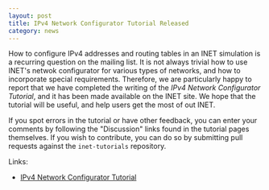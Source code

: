 ```yaml
---
layout: post
title: IPv4 Network Configurator Tutorial Released
category: news
---
```


How to configure IPv4 addresses and routing tables in an INET simulation
is a recurring question on the mailing list. It is not always trivial
how to use INET's netwok configurator for various types of networks,
and how to incorporate special requirements. Therefore, we are particularly happy
to report that we have completed the writing of the
*IPv4 Network Configurator Tutorial*, and it has been made available 
on the INET site. We hope that the tutorial will be useful, and help 
users get the most of out INET.

If you spot errors in the tutorial or have other feedback, you can
enter your comments by following the "Discussion" links found in the 
tutorial pages themselves. If you wish to contribute, you can do so
by submitting pull requests against the `inet-tutorials` repository.

Links:
* [IPv4 Network Configurator Tutorial](inet-tutorials/configurator/doc/)
